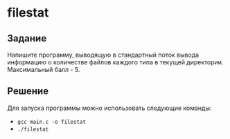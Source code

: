 # filestat

## Задание

Напишите программу, выводящую в стандартный поток вывода информацию о количестве файлов каждого типа в текущей директории. Максимальный балл - 5.

## Решение

Для запуска программы можно использовать следующие команды:

- `gcc main.c -o filestat`
- `./filestat`
